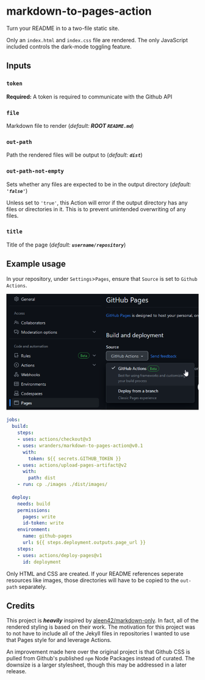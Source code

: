 # markdown-to-pages-action

Turn your README in to a two-file static site.

Only an `index.html` and `index.css` file are rendered. The only JavaScript
included controls the dark-mode toggling feature.

## Inputs

### `token`

**Required:** A token is required to communicate with the Github API

### `file`

Markdown file to render (*default: ***ROOT `README.md`****)

### `out-path`

Path the rendered files will be output to (*default: ***`dist`****)

### `out-path-not-empty`

Sets whether any files are expected to be in the output directory
(*default: ***`'false'`****)

Unless set to `'true'`, this Action will error if the output directory has any
files or directories in it. This is to prevent unintended overwriting of any
files.

### `title`

Title of the page (*default: ***`username/repository`****)

## Example usage

In your repository, under `Settings`>`Pages`, ensure that `Source` is set to
`Github Actions`.

![Github Pages settings source Actions](images/setting_pages_actions.png)

```yaml
jobs:
  build:
    steps:
    - uses: actions/checkout@v3
    - uses: wranders/markdown-to-pages-action@v0.1
      with:
        token: ${{ secrets.GITHUB_TOKEN }}
    - uses: actions/upload-pages-artifact@v2
      with:
        path: dist
    - run: cp ./images ./dist/images/

  deploy:
    needs: build
    permissions:
      pages: write
      id-token: write
    environment:
      name: github-pages
      url: ${{ steps.deployment.outputs.page_url }}
    steps:
    - uses: actions/deploy-pages@v1
      id: deployment
```

Only HTML and CSS are created. If your
README references seperate resources like images, those directories will have to
be copied to the `out-path` separately.

## Credits

This project is ***heavily*** inspired by
[aleen42/markdown-only](https://github.com/aleen42/markdown-only). In fact, all
of the rendered styling is based on their work. The motivation for this project
was to not have to include all of the Jekyll files in repositories I wanted to
use that Pages style for and leverage Actions.

An improvement made here over the original project is that Github CSS is pulled
from Github's published `npm` Node Packages instead of curated. The downsize is
a larger stylesheet, though this may be addressed in a later release.
